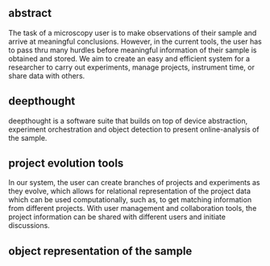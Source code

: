 abstract
--
The task of a microscopy user is to make observations of their sample and arrive at meaningful conclusions. However, in the current tools, the user has to pass thru many hurdles before meaningful information of their sample is obtained and stored. We aim to create an easy and efficient system for a researcher to carry out experiments, manage projects, instrument time, or share data with others. 

deepthought
--
deepthought is a software suite that builds on top of device abstraction, experiment orchestration and object detection to present online-analysis of the sample.
 
project evolution tools
--
In our system, the user can create branches of projects and experiments as they evolve, which allows for relational representation of the project data which can be used computationally, such as, to get matching information from different projects. With user management and collaboration tools, the project information can be shared with different users and initiate discussions.

object representation of the sample
--
